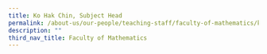 ```yaml
---
title: Ko Hak Chin, Subject Head
permalink: /about-us/our-people/teaching-staff/faculty-of-mathematics/ko-hak-chin/
description: ""
third_nav_title: Faculty of Mathematics
---
```

